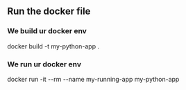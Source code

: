 ## Run the docker file

### We build ur docker env

docker build -t my-python-app .

### We run ur docker env

docker run -it --rm --name my-running-app my-python-app
